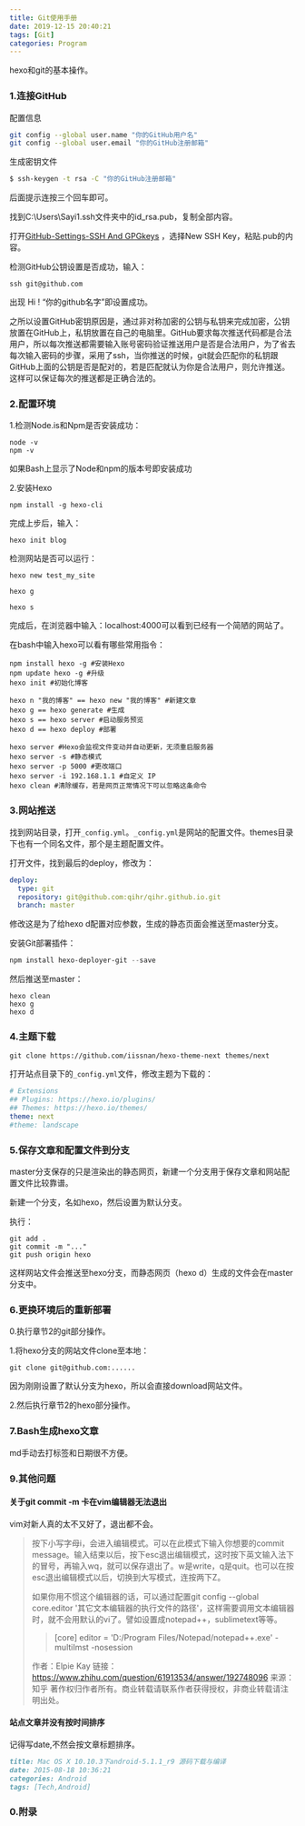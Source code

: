 ```yaml
---
title: Git使用手册
date: 2019-12-15 20:40:21
tags: [Git]
categories: Program
---
```




hexo和git的基本操作。

<!-- more -->

### 1.连接GitHub

 配置信息 

```bash
git config --global user.name "你的GitHub用户名"
git config --global user.email "你的GitHub注册邮箱"
```

 生成密钥文件

```bash
$ ssh-keygen -t rsa -C "你的GitHub注册邮箱"
```

后面提示连按三个回车即可。

找到C:\Users\Sayi1\.ssh文件夹中的id_rsa.pub，复制全部内容。

打开[GitHub-Settings-SSH And GPGkeys](https://github.com/settings/keys) ，选择New SSH Key，粘贴.pub的内容。

检测GitHub公钥设置是否成功，输入：

```shell
ssh git@github.com
```

出现 Hi ! “你的github名字”即设置成功。

之所以设置GitHub密钥原因是，通过非对称加密的公钥与私钥来完成加密，公钥放置在GitHub上，私钥放置在自己的电脑里。GitHub要求每次推送代码都是合法用户，所以每次推送都需要输入账号密码验证推送用户是否是合法用户，为了省去每次输入密码的步骤，采用了ssh，当你推送的时候，git就会匹配你的私钥跟GitHub上面的公钥是否是配对的，若是匹配就认为你是合法用户，则允许推送。这样可以保证每次的推送都是正确合法的。

### 2.配置环境

1.检测Node.is和Npm是否安装成功：

```shell
node -v
npm -v
```

如果Bash上显示了Node和npm的版本号即安装成功

2.安装Hexo

```shell
npm install -g hexo-cli 
```

完成上步后，输入：

```shell
hexo init blog
```

检测网站是否可以运行：

```shell
hexo new test_my_site

hexo g

hexo s
```

完成后，在浏览器中输入：localhost:4000可以看到已经有一个简陋的网站了。

在bash中输入hexo可以看有哪些常用指令：

```shell
npm install hexo -g #安装Hexo
npm update hexo -g #升级
hexo init #初始化博客

hexo n "我的博客" == hexo new "我的博客" #新建文章
hexo g == hexo generate #生成
hexo s == hexo server #启动服务预览
hexo d == hexo deploy #部署

hexo server #Hexo会监视文件变动并自动更新，无须重启服务器
hexo server -s #静态模式
hexo server -p 5000 #更改端口
hexo server -i 192.168.1.1 #自定义 IP
hexo clean #清除缓存，若是网页正常情况下可以忽略这条命令
```

### 3.网站推送

找到网站目录，打开`_config.yml`。`_config.yml`是网站的配置文件。themes目录下也有一个同名文件，那个是主题配置文件。

打开文件，找到最后的deploy，修改为：

```yaml
deploy:
  type: git
  repository: git@github.com:qihr/qihr.github.io.git
  branch: master
```

修改这是为了给hexo d配置对应参数，生成的静态页面会推送至master分支。

安装Git部署插件：

```powershell
npm install hexo-deployer-git --save
```

然后推送至master：

```shell
hexo clean 
hexo g 
hexo d
```

### 4.主题下载

```shell
git clone https://github.com/iissnan/hexo-theme-next themes/next
```

打开站点目录下的`_config.yml`文件，修改主题为下载的：

```yaml
# Extensions
## Plugins: https://hexo.io/plugins/
## Themes: https://hexo.io/themes/
theme: next  
#theme: landscape

```

### 5.保存文章和配置文件到分支

master分支保存的只是渲染出的静态网页，新建一个分支用于保存文章和网站配置文件比较靠谱。

新建一个分支，名如hexo，然后设置为默认分支。

执行：

```shell
git add .
git commit -m "..."
git push origin hexo
```

这样网站文件会推送至hexo分支，而静态网页（hexo d）生成的文件会在master分支中。



### 6.更换环境后的重新部署

0.执行章节2的git部分操作。

1.将hexo分支的网站文件clone至本地：

```shell
git clone git@github.com:......
```

因为刚刚设置了默认分支为hexo，所以会直接download网站文件。

2.然后执行章节2的hexo部分操作。



###  7.Bash生成hexo文章

md手动去打标签和日期很不方便。



### 9.其他问题

#### 关于git commit -m 卡在vim编辑器无法退出

vim对新人真的太不又好了，退出都不会。

> 按下小写字母i，会进入编辑模式。可以在此模式下输入你想要的commit message。输入结束以后，按下esc退出编辑模式，这时按下英文输入法下的冒号，再输入wq，就可以保存退出了。w是write，q是quit。也可以在按esc退出编辑模式以后，切换到大写模式，连按两下Z。
>
> 如果你用不惯这个编辑器的话，可以通过配置git config --global core.editor '其它文本编辑器的执行文件的路径'，这样需要调用文本编辑器时，就不会用默认的vi了。譬如设置成notepad++，sublimetext等等。
>
> > [core]
> >         editor = 'D:/Program Files/Notepad/notepad++.exe' -multiImst -nosession
>
> 作者：Elpie Kay
>链接：https://www.zhihu.com/question/61913534/answer/192748096
> 来源：知乎
> 著作权归作者所有。商业转载请联系作者获得授权，非商业转载请注明出处。



#### 站点文章并没有按时间排序

记得写date,不然会按文章标题排序。

```markdown
title: Mac OS X 10.10.3下android-5.1.1_r9 源码下载与编译
date: 2015-08-18 10:36:21
categories: Android
tags: [Tech,Android]
```



### 0.附录

[^1]: [GitHub+Hexo 搭建个人网站详细教程](https://zhuanlan.zhihu.com/p/26625249)
[^2]: [使用hexo，如果换了电脑怎么更新博客](https://www.zhihu.com/question/21193762/answer/79109280)





























